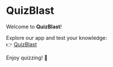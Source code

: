 # QuizBlast  

Welcome to **QuizBlast**!  

Explore our app and test your knowledge:  
👉 [QuizBlast](https://quiz-blast.vercel.app/)  

Enjoy quizzing! 🎉  
